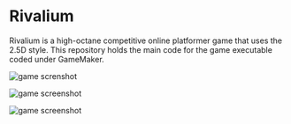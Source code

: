 # Rivalium

Rivalium is a high-octane competitive online platformer game that uses the 2.5D style. This repository holds the main code for the game executable coded under GameMaker.

![game screnshot](https://media.discordapp.net/attachments/822614546828754972/1239528844449546350/image.png?ex=6643e971&is=664297f1&hm=36295108b1b9f38ebdd4adef23332fa17c659c189b6ef1e12fdb7250b0cbdffb&=&format=webp&quality=lossless&width=1214&height=683)

![game screenshot](https://media.discordapp.net/attachments/822614546828754972/1239528845137154068/image.png?ex=6643e972&is=664297f2&hm=7877d36d9242a487b7344c33be7c6b5ba1c5b6a1b000003b671e13a91c35c6ce&=&format=webp&quality=lossless&width=1214&height=683)

![game screenshot](https://media.discordapp.net/attachments/629019779545432065/1235327965374447759/image.png?ex=66447312&is=66432192&hm=9238a099894532375f3c88afe90fd1fca9277cf98350cfcf24011958e33c5b3d&=&format=webp&quality=lossless&width=1213&height=683)
